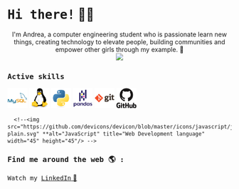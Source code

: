 # <tt>Hi there!</tt> 👋🏻 
<div style="text-align: center">I'm Andrea, a computer engineering student who is passionate learn new things, creating technology to elevate people, building communities and empower other girls through my example.  🌟 
</div> 


<center>
<img src="https://i.imgur.com/OnRwFpP.png" width="300" "text-align: center">
</center>


### <tt>Active skills</tt>
<section>
  <div>
     <img src="https://github.com/devicons/devicon/blob/master/icons/mysql/mysql-original-wordmark.svg" title="MySQL" **alt="MySQL icon" width="45" height="45"/>
      <img src="https://github.com/devicons/devicon/blob/master/icons/linux/linux-original.svg" title="Linux" **alt="Linux icon" width="45" height="45"/>
        <img src="https://github.com/devicons/devicon/blob/master/icons/python/python-original.svg" title="Python oriented to Data Science" **alt="Python icon" width="45" height="45x"/>
         <img src="https://github.com/devicons/devicon/blob/master/icons/pandas/pandas-original-wordmark.svg" title="Pandas" **alt="Pandas icon" width="45" height="45x"/>
          <img src="https://github.com/devicons/devicon/blob/master/icons/git/git-original-wordmark.svg" title="Git" **alt="Git icon" width="45" height="45x"/>
           <img src="https://github.com/devicons/devicon/blob/master/icons/github/github-original-wordmark.svg" title="GitHub" **alt="GitHub icon" width="45" height="45x"/>


      <!--<img src="https://github.com/devicons/devicon/blob/master/icons/javascript/javascript-plain.svg" **alt="JavaScript" title="Web Development language" width="45" height="45"/> -->
  
  </div>
</section>

<!-- ### <tt>Passives skills</tt>
<section>
  <div>
     <img src="https://github.com/devicons/devicon/blob/master/icons/docker/docker-plain.svg" title="Docker" **alt="Docker icon" width="50" height="50"/>
        <img src="https://github.com/devicons/devicon/blob/master/icons/mongodb/mongodb-plain-wordmark.svg" title="Mongo DB" **alt="Mongo DB, non relational DB" width="45" height="45x"/>
      <img src="https://github.com/devicons/devicon/blob/master/icons/postgresql/postgresql-original.svg" title="PostgreSQL" **alt="Relational database" width="45" height="45x"/>
    <img src="https://github.com/devicons/devicon/blob/master/icons/linux/linux-original.svg" title="GNU Linux" **alt="Linux OS" width="45" height="45x"/>

  </div> -->

</section>


### <tt>Find me around the web 🌎 : </tt>
<tt div style="text-align: center">Watch my <a href="www.linkedin.com/in/andrea-aranda-rdz">LinkedIn</tt> 💼
</div>